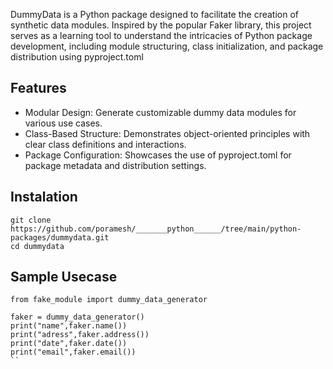 DummyData is a Python package designed to facilitate the creation of synthetic data modules. Inspired by the popular Faker library, this project serves as a learning tool to understand the intricacies of Python package development, including module structuring, class initialization, and package distribution using pyproject.toml


## Features

- Modular Design: Generate customizable dummy data modules for various use cases.
- Class-Based Structure: Demonstrates object-oriented principles with clear class definitions and interactions.
- Package Configuration: Showcases the use of pyproject.toml for package metadata and distribution settings.

## Instalation

```
git clone https://github.com/poramesh/_______python______/tree/main/python-packages/dummydata.git
cd dummydata
```

## Sample Usecase

```
from fake_module import dummy_data_generator

faker = dummy_data_generator()
print("name",faker.name())
print("adress",faker.address())
print("date",faker.date())
print("email",faker.email())
``

